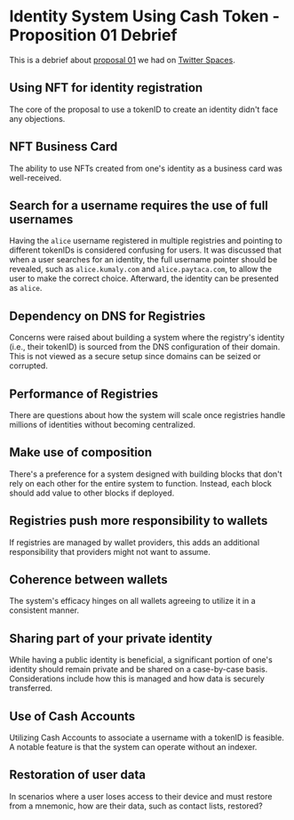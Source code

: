 # Identity System Using Cash Token - Proposition 01 Debrief

This is a debrief about [proposal 01](./proposal_01-recap.md) we had on [Twitter Spaces](https://twitter.com/GeneralProtocol/status/1710485422781141372).

## Using NFT for identity registration

The core of the proposal to use a tokenID to create an identity didn't face any objections.

## NFT Business Card

The ability to use NFTs created from one's identity as a business card was well-received.

## Search for a username requires the use of full usernames

Having the `alice` username registered in multiple registries and pointing to different tokenIDs is considered confusing for users. It was discussed that when a user searches for an identity, the full username pointer should be revealed, such as `alice.kumaly.com` and `alice.paytaca.com`, to allow the user to make the correct choice. Afterward, the identity can be presented as `alice`.

## Dependency on DNS for Registries

Concerns were raised about building a system where the registry's identity (i.e., their tokenID) is sourced from the DNS configuration of their domain. This is not viewed as a secure setup since domains can be seized or corrupted.

## Performance of Registries

There are questions about how the system will scale once registries handle millions of identities without becoming centralized.

## Make use of composition

There's a preference for a system designed with building blocks that don't rely on each other for the entire system to function. Instead, each block should add value to other blocks if deployed.

## Registries push more responsibility to wallets

If registries are managed by wallet providers, this adds an additional responsibility that providers might not want to assume.

## Coherence between wallets

The system's efficacy hinges on all wallets agreeing to utilize it in a consistent manner.

## Sharing part of your private identity

While having a public identity is beneficial, a significant portion of one's identity should remain private and be shared on a case-by-case basis. Considerations include how this is managed and how data is securely transferred.

## Use of Cash Accounts

Utilizing Cash Accounts to associate a username with a tokenID is feasible. A notable feature is that the system can operate without an indexer.

## Restoration of user data

In scenarios where a user loses access to their device and must restore from a mnemonic, how are their data, such as contact lists, restored?
